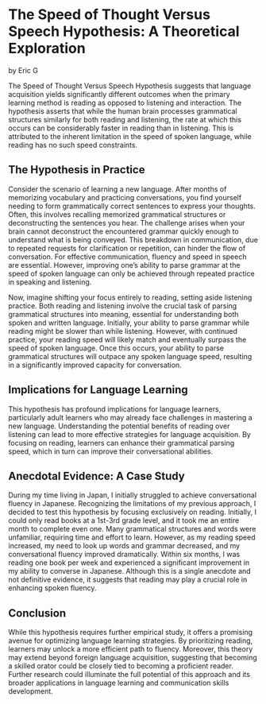 # The Speed of Thought Versus Speech Hypothesis: A Theoretical Exploration
by Eric G

The Speed of Thought Versus Speech Hypothesis suggests that language acquisition yields significantly different outcomes when the primary learning method is reading as opposed to listening and interaction. The hypothesis asserts that while the human brain processes grammatical structures similarly for both reading and listening, the rate at which this occurs can be considerably faster in reading than in listening. This is attributed to the inherent limitation in the speed of spoken language, while reading has no such speed constraints.

## The Hypothesis in Practice

Consider the scenario of learning a new language. After months of memorizing vocabulary and practicing conversations, you find yourself needing to form grammatically correct sentences to express your thoughts. Often, this involves recalling memorized grammatical structures or deconstructing the sentences you hear. The challenge arises when your brain cannot deconstruct the encountered grammar quickly enough to understand what is being conveyed. This breakdown in communication, due to repeated requests for clarification or repetition, can hinder the flow of conversation. For effective communication, fluency and speed in speech are essential. However, improving one’s ability to parse grammar at the speed of spoken language can only be achieved through repeated practice in speaking and listening.

Now, imagine shifting your focus entirely to reading, setting aside listening practice. Both reading and listening involve the crucial task of parsing grammatical structures into meaning, essential for understanding both spoken and written language. Initially, your ability to parse grammar while reading might be slower than while listening. However, with continued practice, your reading speed will likely match and eventually surpass the speed of spoken language. Once this occurs, your ability to parse grammatical structures will outpace any spoken language speed, resulting in a significantly improved capacity for conversation.

## Implications for Language Learning

This hypothesis has profound implications for language learners, particularly adult learners who may already face challenges in mastering a new language. Understanding the potential benefits of reading over listening can lead to more effective strategies for language acquisition. By focusing on reading, learners can enhance their grammatical parsing speed, which in turn can improve their conversational abilities.

## Anecdotal Evidence: A Case Study

During my time living in Japan, I initially struggled to achieve conversational fluency in Japanese. Recognizing the limitations of my previous approach, I decided to test this hypothesis by focusing exclusively on reading. Initially, I could only read books at a 1st-3rd grade level, and it took me an entire month to complete even one. Many grammatical structures and words were unfamiliar, requiring time and effort to learn. However, as my reading speed increased, my need to look up words and grammar decreased, and my conversational fluency improved dramatically. Within six months, I was reading one book per week and experienced a significant improvement in my ability to converse in Japanese. Although this is a single anecdote and not definitive evidence, it suggests that reading may play a crucial role in enhancing spoken fluency.

## Conclusion

While this hypothesis requires further empirical study, it offers a promising avenue for optimizing language learning strategies. By prioritizing reading, learners may unlock a more efficient path to fluency. Moreover, this theory may extend beyond foreign language acquisition, suggesting that becoming a skilled orator could be closely tied to becoming a proficient reader. Further research could illuminate the full potential of this approach and its broader applications in language learning and communication skills development.
